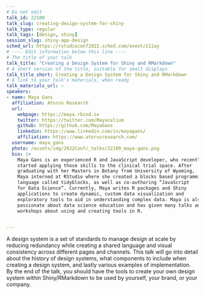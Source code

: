 ```yaml
---
# Do not edit
talk_id: 22109
talk_slug: creating-design-system-for-shiny
talk_type: regular
talk_tags: [design, shiny]
session_slug: shiny-app-design
sched_url: https://rstudioconf2022.sched.com/event/11iay
# ---- Edit information below this line ----
# The title of your talk
talk_title: "Creating a Design System for Shiny and RMarkdown"
# A short version of the title, suitable for small displays
talk_title_short: Creating a Design System for Shiny and RMarkdown
# A link to your talk's materials, when ready
talk_materials_url: ~
speakers:
- name: Maya Gans
  affiliation: Atorus Research
  url:
    webpage: https://maya.rbind.io
    twitter: https://twitter.com/Mayacelium
    github: https://github.com/MayaGans
    linkedin: https://www.linkedin.com/in/mayagans/
    affiliation: https://www.atorusresearch.com/
  username: maya_gans
  photo: /assets/img/2022Conf/_talks/22109_maya-gans.png
  bio: |+
    Maya Gans is an experienced R and JavaScript developer, who recently
    started applying those skills to the clinical trial space. After
    graduating with her Masters in Botany from University of Wyoming,
    Maya interned at RStudio where she created a blocks based programming
    language called tidyblocks, as well as co-authoring “JavaScript
    for Data Science”. Currently, Maya writes R packages and Shiny
    applications to create dynamic, custom data visualization and
    exploratory tools to aid in understanding complex data. Maya is also
    passionate about data science education and has given many talks and
    workshops about using and creating tools in R.


---
```


<!-- ABSTRACT ----
Please write abstract below. You may use simple markdown (links, code style, bold, italics)
-->

A design system is a set of standards to manage design at scale by reducing
redundancy while creating a shared language and visual consistency across
different pages and channels. This talk will go into detail about the history
of design systems, what components to include when creating a design system, and
lastly various examples of implementation. By the end of the talk, you should
have the tools to create your own design system within Shiny/RMarkdown to be
used by yourself, your brand, or your company.
